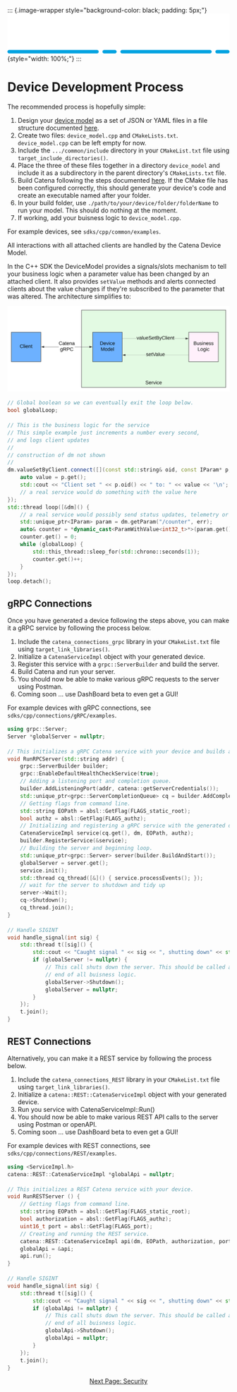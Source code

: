 ::: {.image-wrapper style="background-color: black; padding: 5px;"}
![Catena Logo](images/Catena%20Logo_PMS2191%20&%20White.png){style="width: 100%;"}
:::

# Device Development Process

The recommended process is hopefully simple:

1. Design your [device model](DeviceModel.html) as a set of JSON or YAML files in a file structure documented [here](Validation.html).
2. Create two files: `device_model.cpp` and `CMakeLists.txt`. `device_model.cpp` can be left empty for now.
3. Include the `.../common/include` directory in your `CMakeList.txt` file using `target_include_directories()`.
4. Place the three of these files together in a directory `device_model` and include it as a subdirectory in the parent directory's `CMakeLists.txt` file.
5. Build Catena following the steps documented [here](doxygen/index.html). If the CMake file has been configured correctly, this should generate your device's code and create an executable named after your folder.
6. In your build folder, use `./path/to/your/device/folder/folderName` to run your model. This should do nothing at the moment.
7. If working, add your buisness logic to `device_model.cpp`.

For example devices, see `sdks/cpp/common/examples`.

All interactions with all attached clients are handled by the Catena Device Model.

In the C++ SDK the DeviceModel provides a signals/slots mechanism to tell your business logic when a parameter value has been changed by an attached client. It also provides `setValue` methods and alerts connected clients about the value changes if they're subscribed to the parameter that was altered. The architecture simplifies to:

![alt](images/Catena%20UML%20-%20Device%20Architecture.svg)

```cpp
// Global boolean so we can eventually exit the loop below.
bool globalLoop;

// This is the business logic for the service
// This simple example just increments a number every second,
// and logs client updates
//
// construction of dm not shown
//
dm.valueSetByClient.connect([](const std::string& oid, const IParam* p, const int32_t idx) {
    auto value = p.get();
    std::cout << "Client set " << p.oid() << " to: " << value << '\n';
    // a real service would do something with the value here
});
std::thread loop([&dm]() {
    // a real service would possibly send status updates, telemetry or audio meters here
    std::unique_ptr<IParam> param = dm.getParam("/counter", err);
    auto& counter = *dynamic_cast<ParamWithValue<int32_t>*>(param.get());
    counter.get() = 0;
    while (globalLoop) {
        std::this_thread::sleep_for(std::chrono::seconds(1));
        counter.get()++;
    }
});
loop.detach();
```

## gRPC Connections
Once you have generated a device following the steps above, you can make it a gRPC service by following the process below.
1. Include the `catena_connections_grpc` library in your `CMakeList.txt` file using `target_link_libraries()`.
2. Initialize a `CatenaServiceImpl` object with your generated device.
3. Register this service with a `grpc::ServerBuilder` and build the server.
4. Build Catena and run your server. 
5. You should now be able to make various gRPC requests to the server using Postman.
6. Coming soon ... use DashBoard beta to even get a GUI!

For example devices with gRPC connections, see `sdks/cpp/connections/gRPC/examples`.

```cpp
using grpc::Server;
Server *globalServer = nullptr;

// This initializes a gRPC Catena service with your device and builds a server.
void RunRPCServer(std::string addr) {
    grpc::ServerBuilder builder;
    grpc::EnableDefaultHealthCheckService(true);
    // Adding a listening port and completion queue.
    builder.AddListeningPort(addr, catena::getServerCredentials());
    std::unique_ptr<grpc::ServerCompletionQueue> cq = builder.AddCompletionQueue();
    // Getting flags from command line.
    std::string EOPath = absl::GetFlag(FLAGS_static_root);
    bool authz = absl::GetFlag(FLAGS_authz);
    // Initializing and registering a gRPC service with the generated device.
    CatenaServiceImpl service(cq.get(), dm, EOPath, authz);
    builder.RegisterService(&service);
    // Building the server and beginning loop.
    std::unique_ptr<grpc::Server> server(builder.BuildAndStart());
    globalServer = server.get();
    service.init();
    std::thread cq_thread([&]() { service.processEvents(); });
    // wait for the server to shutdown and tidy up
    server->Wait();
    cq->Shutdown();
    cq_thread.join();
}

// Handle SIGINT
void handle_signal(int sig) {
    std::thread t([sig]() {
        std::cout << "Caught signal " << sig << ", shutting down" << std::endl;
        if (globalServer != nullptr) {
            // This call shuts down the server. This should be called at the
            // end of all buisness logic.
            globalServer->Shutdown();
            globalServer = nullptr;
        }
    });
    t.join();
}
```

## REST Connections
Alternatively, you can make it a REST service by following the process below.
1. Include the `catena_connections_REST` library in your `CMakeList.txt` file using `target_link_libraries()`.
2. Initialize a `catena::REST::CatenaServiceImpl` object with your generated device.
3. Run you service with CatenaServiceImpl::Run()
5. You should now be able to make various REST API calls to the server using Postman or openAPI.
6. Coming soon ... use DashBoard beta to even get a GUI!

For example devices with REST connections, see `sdks/cpp/connections/REST/examples`.

```cpp
using <ServiceImpl.h>
catena::REST::CatenaServiceImpl *globalApi = nullptr;

// This initializes a REST Catena service with your device.
void RunRESTServer () {
    // Getting flags from command line.
    std::string EOPath = absl::GetFlag(FLAGS_static_root);
    bool authorization = absl::GetFlag(FLAGS_authz);
    uint16_t port = absl::GetFlag(FLAGS_port);
    // Creating and running the REST service.
    catena::REST::CatenaServiceImpl api(dm, EOPath, authorization, port);
    globalApi = &api;
    api.run();
}

// Handle SIGINT
void handle_signal(int sig) {
    std::thread t([sig]() {
        std::cout << "Caught signal " << sig << ", shutting down" << std::endl;
        if (globalApi != nullptr) {
            // This call shuts down the server. This should be called at the
            // end of all buisness logic.
            globalApi->Shutdown();
            globalApi = nullptr;
        }
    });
    t.join();
}
```

<div style="text-align: center">

[Next Page: Security](Security.html)

</div>